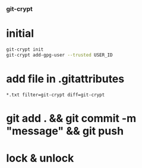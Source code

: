 ### git-crypt 

# initial
```bash
git-crypt init 
git-crypt add-gpg-user --trusted USER_ID 
```

# add file in .gitattributes
```
*.txt filter=git-crypt diff=git-crypt 
```

#  git add . && git commit -m "message" && git push

# lock & unlock

